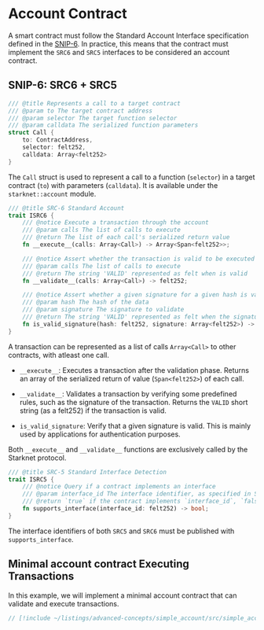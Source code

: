 # Account Contract

A smart contract must follow the Standard Account Interface specification defined in the [SNIP-6](https://github.com/starknet-io/SNIPs/blob/main/SNIPS/snip-6.md).
In practice, this means that the contract must implement the `SRC6` and `SRC5` interfaces to be considered an account contract.

## SNIP-6: SRC6 + SRC5

```rust
/// @title Represents a call to a target contract
/// @param to The target contract address
/// @param selector The target function selector
/// @param calldata The serialized function parameters
struct Call {
    to: ContractAddress,
    selector: felt252,
    calldata: Array<felt252>
}
```

The `Call` struct is used to represent a call to a function (`selector`) in a target contract (`to`) with parameters (`calldata`). It is available under the `starknet::account` module.

```rust
/// @title SRC-6 Standard Account
trait ISRC6 {
    /// @notice Execute a transaction through the account
    /// @param calls The list of calls to execute
    /// @return The list of each call's serialized return value
    fn __execute__(calls: Array<Call>) -> Array<Span<felt252>>;

    /// @notice Assert whether the transaction is valid to be executed
    /// @param calls The list of calls to execute
    /// @return The string 'VALID' represented as felt when is valid
    fn __validate__(calls: Array<Call>) -> felt252;

    /// @notice Assert whether a given signature for a given hash is valid
    /// @param hash The hash of the data
    /// @param signature The signature to validate
    /// @return The string 'VALID' represented as felt when the signature is valid
    fn is_valid_signature(hash: felt252, signature: Array<felt252>) -> felt252;
}
```

A transaction can be represented as a list of calls `Array<Call>` to other contracts, with atleast one call.

- `__execute__`: Executes a transaction after the validation phase. Returns an array of the serialized return of value (`Span<felt252>`) of each call.

- `__validate__`: Validates a transaction by verifying some predefined rules, such as the signature of the transaction. Returns the `VALID` short string (as a felt252) if the transaction is valid.

- `is_valid_signature`: Verify that a given signature is valid. This is mainly used by applications for authentication purposes.

Both `__execute__` and `__validate__` functions are exclusively called by the Starknet protocol.

 <!-- TODO replace with link to SRC5 example #109 -->

```rust
/// @title SRC-5 Standard Interface Detection
trait ISRC5 {
    /// @notice Query if a contract implements an interface
    /// @param interface_id The interface identifier, as specified in SRC-5
    /// @return `true` if the contract implements `interface_id`, `false` otherwise
    fn supports_interface(interface_id: felt252) -> bool;
}
```

The interface identifiers of both `SRC5` and `SRC6` must be published with `supports_interface`.

## Minimal account contract Executing Transactions

In this example, we will implement a minimal account contract that can validate and execute transactions.

```rust
// [!include ~/listings/advanced-concepts/simple_account/src/simple_account.cairo]
```